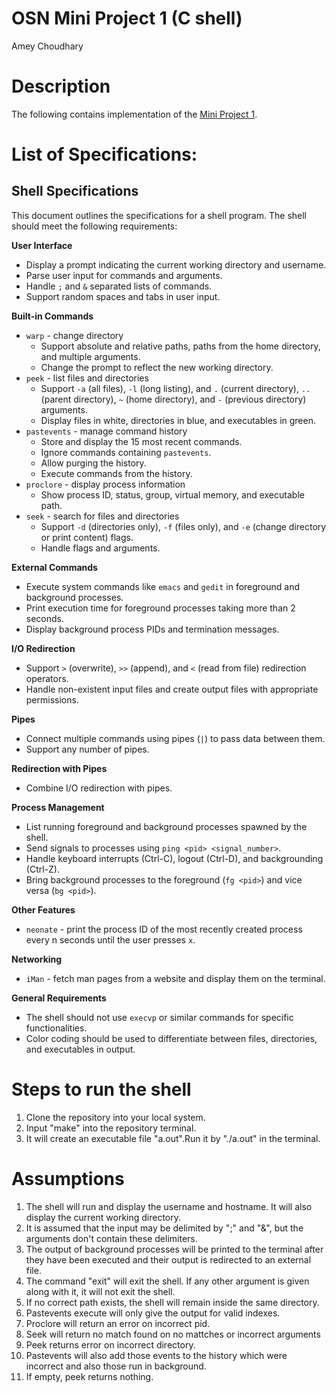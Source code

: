 # OSN Mini Project 1 (C shell)
Amey Choudhary

# Description
The following contains implementation of the [Mini Project 1](https://karthikv1392.github.io/cs3301_osn/mini-projects/mp1).

# List of Specifications:
## Shell  Specifications

This document outlines the specifications for a shell program. The shell should meet the following requirements:

**User Interface**

* Display a prompt indicating the current working directory and username.
* Parse user input for commands and arguments.
* Handle `;` and `&` separated lists of commands.
* Support random spaces and tabs in user input.

**Built-in Commands**

* `warp` - change directory
    * Support absolute and relative paths, paths from the home directory, and multiple arguments.
    * Change the prompt to reflect the new working directory.
* `peek` - list files and directories
    * Support `-a` (all files), `-l` (long listing), and `.` (current directory), `..` (parent directory), `~` (home directory), and `-` (previous directory) arguments.
    * Display files in white, directories in blue, and executables in green.
* `pastevents` - manage command history
    * Store and display the 15 most recent commands.
    * Ignore commands containing `pastevents`.
    * Allow purging the history.
    * Execute commands from the history.
* `proclore` - display process information
    * Show process ID, status, group, virtual memory, and executable path.
* `seek` - search for files and directories
    * Support `-d` (directories only), `-f` (files only), and `-e` (change directory or print content) flags.
    * Handle flags and arguments.

**External Commands**

* Execute system commands like `emacs` and `gedit` in foreground and background processes.
* Print execution time for foreground processes taking more than 2 seconds.
* Display background process PIDs and termination messages.

**I/O Redirection**

* Support `>` (overwrite), `>>` (append), and `<` (read from file) redirection operators.
* Handle non-existent input files and create output files with appropriate permissions.

**Pipes**

* Connect multiple commands using pipes (`|`) to pass data between them.
* Support any number of pipes.

**Redirection with Pipes**

* Combine I/O redirection with pipes.

**Process Management**

* List running foreground and background processes spawned by the shell.
* Send signals to processes using `ping <pid> <signal_number>`.
* Handle keyboard interrupts (Ctrl-C), logout (Ctrl-D), and backgrounding (Ctrl-Z).
* Bring background processes to the foreground (`fg <pid>`) and vice versa (`bg <pid>`).

**Other Features**

* `neonate` - print the process ID of the most recently created process every n seconds until the user presses `x`.

**Networking**

* `iMan` - fetch man pages from a website and display them on the terminal.

**General Requirements**

* The shell should not use `execvp` or similar commands for specific functionalities.
* Color coding should be used to differentiate between files, directories, and executables in output.


# Steps to run the shell
1. Clone the repository into your local system.
2. Input "make" into the repository terminal.
3. It will create an executable file "a.out".Run it by "./a.out" in the terminal.

# Assumptions
1. The shell will run and display the username and hostname. It will also display the current working directory.
2. It is assumed that the input may be delimited by ";" and "&", but the arguments don't contain these delimiters.
3. The output of background processes will be printed to the terminal after they have been executed and their output is redirected to an external file.
4. The command "exit" will exit the shell. If any other argument is given along with it, it will not exit the shell.
5. If no correct path exists, the shell will remain inside the same directory.
6. Pastevents execute will only give the output for valid indexes.
7. Proclore will return an error on incorrect pid.
8. Seek will return no match found on no mattches or incorrect arguments
9. Peek returns error on incorrect directory.
10. Pastevents will also add those events to the history which were incorrect and also those run in background.
11. If empty, peek returns nothing.
